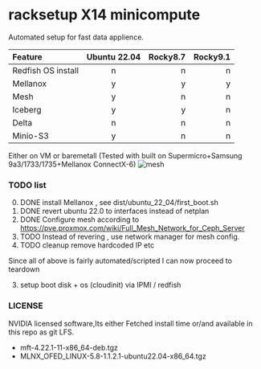 # racksetup X14 minicompute
Automated setup for fast data applience.

| Feature  | Ubuntu 22.04  | Rocky8.7 | Rocky9.1 |
| :------------ |:---------------:| -----:| -----:|
| Redfish OS install | n | n | n|
| Mellanox  | y | y | y|
| Mesh  | y | n | n|
| Iceberg  | y |    y |  n|
| Delta | n | n | n|
| Minio-S3 | y | n | n|

Either on VM or baremetall (Tested with built on Supermicro+Samsung 9a3/1733/1735+Mellanox ConnectX-6)
![mesh](https://user-images.githubusercontent.com/33436048/185506672-ce6c84ed-4419-404d-95bf-624016278cbb.svg)





### TODO list
0) DONE install Mellanox , see dist/ubuntu_22_04/first_boot.sh
1) DONE revert ubuntu 22.0 to interfaces instead of netplan
2) DONE Configure mesh according to https://pve.proxmox.com/wiki/Full_Mesh_Network_for_Ceph_Server
3) TODO Instead of revering , use network manager for mesh config.
4) TODO cleanup remove hardcoded IP etc

Since all of above is fairly automated/scripted I can now proceed to teardown

3) setup boot disk + os (cloudinit) via IPMI / redfish

### LICENSE
NVIDIA licensed software,Its either Fetched install time or/and available in this repo as git LFS.

* mft-4.22.1-11-x86_64-deb.tgz
* MLNX_OFED_LINUX-5.8-1.1.2.1-ubuntu22.04-x86_64.tgz
